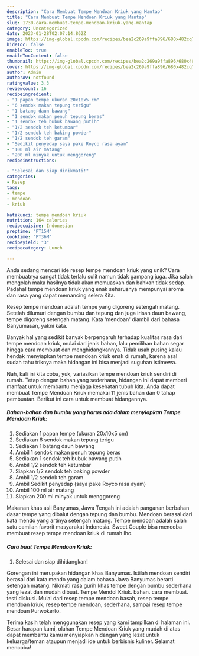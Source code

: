 ```yaml
---
description: "Cara Membuat Tempe Mendoan Kriuk yang Mantap"
title: "Cara Membuat Tempe Mendoan Kriuk yang Mantap"
slug: 1730-cara-membuat-tempe-mendoan-kriuk-yang-mantap
category: Uncategorized
date: 2023-01-28T02:07:14.862Z
image: https://img-global.cpcdn.com/recipes/bea2c269a9ffa896/680x482cq70/tempe-mendoan-kriuk-foto-resep-utama.jpg
hideToc: false
enableToc: true
enableTocContent: false
thumbnail: https://img-global.cpcdn.com/recipes/bea2c269a9ffa896/680x482cq70/tempe-mendoan-kriuk-foto-resep-utama.jpg
cover: https://img-global.cpcdn.com/recipes/bea2c269a9ffa896/680x482cq70/tempe-mendoan-kriuk-foto-resep-utama.jpg
author: Admin
authorAv: notfound
ratingvalue: 3.3
reviewcount: 16
recipeingredient:
- "1 papan tempe ukuran 20x10x5 cm"
- "6 sendok makan tepung terigu"
- "1 batang daun bawang"
- "1 sendok makan penuh tepung beras"
- "1 sendok teh bubuk bawang putih"
- "1/2 sendok teh ketumbar"
- "1/2 sendok teh baking powder"
- "1/2 sendok teh garam"
- "Sedikit penyedap saya pake Royco rasa ayam"
- "100 ml air matang"
- "200 ml minyak untuk menggoreng"
recipeinstructions:

- "Selesai dan siap dinikmati!"
categories:
- Resep
tags:
- tempe
- mendoan
- kriuk

katakunci: tempe mendoan kriuk 
nutrition: 164 calories
recipecuisine: Indonesian
preptime: "PT15M"
cooktime: "PT36M"
recipeyield: "3"
recipecategory: Lunch

---
```





Anda sedang mencari ide resep tempe mendoan kriuk yang unik? Cara membuatnya sangat tidak terlalu sulit namun tidak gampang juga. Jika salah mengolah maka hasilnya tidak akan memuaskan dan bahkan tidak sedap. Padahal tempe mendoan kriuk yang enak seharusnya mempunyai aroma dan rasa yang dapat memancing selera Kita.





Resep tempe mendoan adalah tempe yang digoreng setengah matang. Setelah dilumuri dengan bumbu dan tepung dan juga irisan daun bawang, tempe digoreng setengah matang. Kata &#39;mendoan&#39; diambil dari bahasa Banyumasan, yakni kata.

Banyak hal yang sedikit banyak berpengaruh terhadap kualitas rasa dari tempe mendoan kriuk, mulai dari jenis bahan, lalu pemilihan bahan segar hingga cara membuat dan menghidangkannya. Tidak usah pusing kalau hendak menyiapkan tempe mendoan kriuk enak di rumah, karena asal sudah tahu triknya maka hidangan ini bisa menjadi suguhan istimewa.






Nah, kali ini kita coba, yuk, variasikan tempe mendoan kriuk sendiri di rumah. Tetap dengan bahan yang sederhana, hidangan ini dapat memberi manfaat untuk membantu menjaga kesehatan tubuh kita. Anda dapat membuat Tempe Mendoan Kriuk memakai 11 jenis bahan dan 0 tahap pembuatan. Berikut ini cara untuk membuat hidangannya.

<!--inarticleads1-->

##### Bahan-bahan dan bumbu yang harus ada dalam menyiapkan Tempe Mendoan Kriuk:

1. Sediakan 1 papan tempe (ukuran 20x10x5 cm)
1. Sediakan 6 sendok makan tepung terigu
1. Sediakan 1 batang daun bawang
1. Ambil 1 sendok makan penuh tepung beras
1. Sediakan 1 sendok teh bubuk bawang putih
1. Ambil 1/2 sendok teh ketumbar
1. Siapkan 1/2 sendok teh baking powder
1. Ambil 1/2 sendok teh garam
1. Ambil Sedikit penyedap (saya pake Royco rasa ayam)
1. Ambil 100 ml air matang
1. Siapkan 200 ml minyak untuk menggoreng


Makanan khas asli Banyumas, Jawa Tengah ini adalah panganan berbahan dasar tempe yang dibalut dengan tepung dan bumbu. Mendoan berasal dari kata mendo yang artinya setengah matang. Tempe mendoan adalah salah satu camilan favorit masyarakat Indonesia. Sweet Couple bisa mencoba membuat resep tempe mendoan kriuk di rumah lho. 

<!--inarticleads2-->

##### Cara buat Tempe Mendoan Kriuk:


1. Selesai dan siap dihidangkan!

Gorengan ini merupakan hidangan khas Banyumas. Istilah mendoan sendiri berasal dari kata mendo yang dalam bahasa Jawa Banyumas berarti setengah matang. Nikmati rasa gurih khas tempe dengan bumbu sederhana yang lezat dan mudah dibuat. Tempe Mendol Kriuk. bahan. cara membuat. testi diskusi. Mulai dari resep tempe mendoan basah, resep tempe mendoan kriuk, resep tempe mendoan, sederhana, sampai resep tempe mendoan Purwokerto. 

Terima kasih telah menggunakan resep yang kami tampilkan di halaman ini. Besar harapan kami, olahan Tempe Mendoan Kriuk yang mudah di atas dapat membantu kamu menyiapkan hidangan yang lezat untuk keluarga/teman ataupun menjadi ide untuk berbisnis kuliner. Selamat mencoba!
